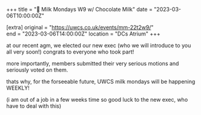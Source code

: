 +++
title = "🥛 Milk Mondays W9 w/ Chocolate Milk"
date = "2023-03-06T10:00:00Z"

[extra]
original = "https://uwcs.co.uk/events/mm-22t2w9/"    
end = "2023-03-06T14:00:00Z"
location = "DCs Atrium"
+++

at our recent agm, we elected our new exec (who we will introduce to you all very soon!) congrats to everyone who took part!

more importantly, members submitted their very serious motions and seriously voted on them.

thats why, for the forseeable future, UWCS milk mondays will be happening WEEKLY!

(i am out of a job in a few weeks time so good luck to the new exec, who have to deal with this)
